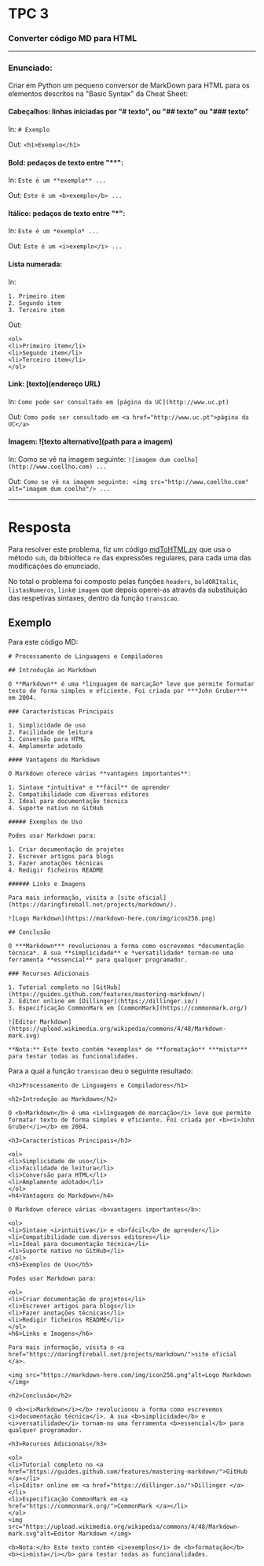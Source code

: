 # **TPC 3**

### Converter código MD para HTML

---

### **Enunciado**:

Criar em Python um pequeno conversor de MarkDown para HTML para os elementos descritos na "Basic Syntax" da Cheat Sheet:

#### Cabeçalhos: linhas iniciadas por "# texto", ou "## texto" ou "### texto"

In: `# Exemplo`

Out: `<h1>Exemplo</h1>`

#### Bold: pedaços de texto entre "\*\*":

In: `Este é um **exemplo** ...`

Out: `Este é um <b>exemplo</b> ...`

#### Itálico: pedaços de texto entre "\*":

In: `Este é um *exemplo* ...`

Out: `Este é um <i>exemplo</i> ...`

#### Lista numerada:

In:

```
1. Primeiro item
2. Segundo item
3. Terceiro item
```

Out:

```
<ol>
<li>Primeiro item</li>
<li>Segundo item</li>
<li>Terceiro item</li>
</ol>
```

#### Link: [texto](endereço URL)

In: `Como pode ser consultado em [página da UC](http://www.uc.pt)`

Out: `Como pode ser consultado em <a href="http://www.uc.pt">página da UC</a>`

#### Imagem: ![texto alternativo](path para a imagem)

In: Como se vê na imagem seguinte: `![imagem dum coelho](http://www.coellho.com) ...`

Out: `Como se vê na imagem seguinte: <img src="http://www.coellho.com" alt="imagem dum coelho"/> ...`

---

# Resposta

Para resolver este problema, fiz um código [mdToHTML.py](anexos/mdToHTML.py) que usa o método `sub`, da bibiolteca `re` das expressões regulares, para cada uma das modificações do enunciado.

No total o problema foi composto pelas funções `headers`, `boldORItalic`, `listasNumeros`, `link`e `imagem` que depois operei-as através da substituição das respetivas sintaxes, dentro da função `transicao`.

## Exemplo

Para este código MD:

```
# Processamento de Linguagens e Compiladores

## Introdução ao Markdown

O **Markdown** é uma *linguagem de marcação* leve que permite formatar texto de forma simples e eficiente. Foi criada por ***John Gruber*** em 2004.

### Características Principais

1. Simplicidade de uso
2. Facilidade de leitura
3. Conversão para HTML
4. Amplamente adotado

#### Vantagens do Markdown

O Markdown oferece várias **vantagens importantes**:

1. Sintaxe *intuitiva* e **fácil** de aprender
2. Compatibilidade com diversos editores
3. Ideal para documentação técnica
4. Suporte nativo no GitHub

##### Exemplos de Uso

Podes usar Markdown para:

1. Criar documentação de projetos
2. Escrever artigos para blogs
3. Fazer anotações técnicas
4. Redigir ficheiros README

###### Links e Imagens

Para mais informação, visita o [site oficial](https://daringfireball.net/projects/markdown/).

![Logo Markdown](https://markdown-here.com/img/icon256.png)

## Conclusão

O ***Markdown*** revolucionou a forma como escrevemos *documentação técnica*. A sua **simplicidade** e *versatilidade* tornam-no uma ferramenta **essencial** para qualquer programador.

### Recursos Adicionais

1. Tutorial completo no [GitHub](https://guides.github.com/features/mastering-markdown/)
2. Editor online em [Dillinger](https://dillinger.io/)
3. Especificação CommonMark em [CommonMark](https://commonmark.org/)

![Editor Markdown](https://upload.wikimedia.org/wikipedia/commons/4/48/Markdown-mark.svg)

**Nota:** Este texto contém *exemplos* de **formatação** ***mista*** para testar todas as funcionalidades.
```

Para a qual a função `transicao` deu o seguinte resultado:

```
<h1>Processamento de Linguagens e Compiladores</h1>

<h2>Introdução ao Markdown</h2>

O <b>Markdown</b> é uma <i>linguagem de marcação</i> leve que permite formatar texto de forma simples e eficiente. Foi criada por <b><i>John Gruber</i></b> em 2004.

<h3>Características Principais</h3>

<ol>
<li>Simplicidade de uso</li>
<li>Facilidade de leitura</li>
<li>Conversão para HTML</li>
<li>Amplamente adotado</li>
</ol>
<h4>Vantagens do Markdown</h4>

O Markdown oferece várias <b>vantagens importantes</b>:

<ol>
<li>Sintaxe <i>intuitiva</i> e <b>fácil</b> de aprender</li>
<li>Compatibilidade com diversos editores</li>
<li>Ideal para documentação técnica</li>
<li>Suporte nativo no GitHub</li>
</ol>
<h5>Exemplos de Uso</h5>

Podes usar Markdown para:

<ol>
<li>Criar documentação de projetos</li>
<li>Escrever artigos para blogs</li>
<li>Fazer anotações técnicas</li>
<li>Redigir ficheiros README</li>
</ol>
<h6>Links e Imagens</h6>

Para mais informação, visita o <a href="https://daringfireball.net/projects/markdown/">site oficial </a>.

<img src="https://markdown-here.com/img/icon256.png"alt=Logo Markdown </img>

<h2>Conclusão</h2>

O <b><i>Markdown</i></b> revolucionou a forma como escrevemos <i>documentação técnica</i>. A sua <b>simplicidade</b> e <i>versatilidade</i> tornam-no uma ferramenta <b>essencial</b> para qualquer programador.

<h3>Recursos Adicionais</h3>

<ol>
<li>Tutorial completo no <a href="https://guides.github.com/features/mastering-markdown/">GitHub </a></li>
<li>Editor online em <a href="https://dillinger.io/">Dillinger </a></li>
<li>Especificação CommonMark em <a href="https://commonmark.org/">CommonMark </a></li>
</ol>
<img src="https://upload.wikimedia.org/wikipedia/commons/4/48/Markdown-mark.svg"alt=Editor Markdown </img>

<b>Nota:</b> Este texto contém <i>exemplos</i> de <b>formatação</b> <b><i>mista</i></b> para testar todas as funcionalidades.
```
